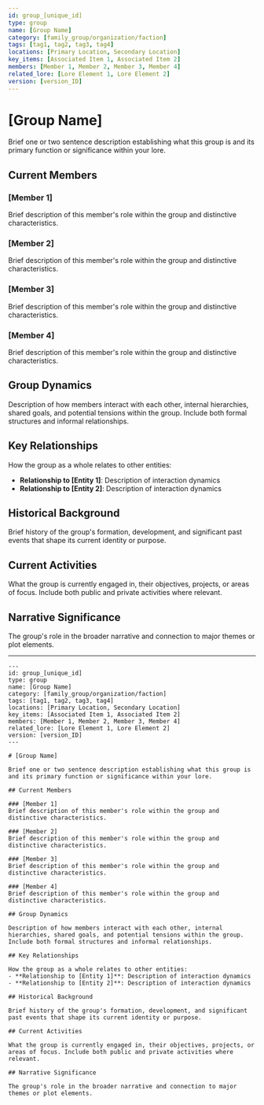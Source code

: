 ```yaml
---
id: group_[unique_id]
type: group
name: [Group Name]
category: [family_group/organization/faction]
tags: [tag1, tag2, tag3, tag4]
locations: [Primary Location, Secondary Location]
key_items: [Associated Item 1, Associated Item 2]
members: [Member 1, Member 2, Member 3, Member 4]
related_lore: [Lore Element 1, Lore Element 2]
version: [version_ID]
---
```


# [Group Name]

Brief one or two sentence description establishing what this group is and its primary function or significance within your lore.

## Current Members

### [Member 1]
Brief description of this member's role within the group and distinctive characteristics.

### [Member 2]
Brief description of this member's role within the group and distinctive characteristics.

### [Member 3]
Brief description of this member's role within the group and distinctive characteristics.

### [Member 4]
Brief description of this member's role within the group and distinctive characteristics.

## Group Dynamics

Description of how members interact with each other, internal hierarchies, shared goals, and potential tensions within the group. Include both formal structures and informal relationships.

## Key Relationships

How the group as a whole relates to other entities:
- **Relationship to [Entity 1]**: Description of interaction dynamics
- **Relationship to [Entity 2]**: Description of interaction dynamics

## Historical Background

Brief history of the group's formation, development, and significant past events that shape its current identity or purpose.

## Current Activities

What the group is currently engaged in, their objectives, projects, or areas of focus. Include both public and private activities where relevant.

## Narrative Significance

The group's role in the broader narrative and connection to major themes or plot elements.

---

```
---
id: group_[unique_id]
type: group
name: [Group Name]
category: [family_group/organization/faction]
tags: [tag1, tag2, tag3, tag4]
locations: [Primary Location, Secondary Location]
key_items: [Associated Item 1, Associated Item 2]
members: [Member 1, Member 2, Member 3, Member 4]
related_lore: [Lore Element 1, Lore Element 2]
version: [version_ID]
---

# [Group Name]

Brief one or two sentence description establishing what this group is and its primary function or significance within your lore.

## Current Members

### [Member 1]
Brief description of this member's role within the group and distinctive characteristics.

### [Member 2]
Brief description of this member's role within the group and distinctive characteristics.

### [Member 3]
Brief description of this member's role within the group and distinctive characteristics.

### [Member 4]
Brief description of this member's role within the group and distinctive characteristics.

## Group Dynamics

Description of how members interact with each other, internal hierarchies, shared goals, and potential tensions within the group. Include both formal structures and informal relationships.

## Key Relationships

How the group as a whole relates to other entities:
- **Relationship to [Entity 1]**: Description of interaction dynamics
- **Relationship to [Entity 2]**: Description of interaction dynamics

## Historical Background

Brief history of the group's formation, development, and significant past events that shape its current identity or purpose.

## Current Activities

What the group is currently engaged in, their objectives, projects, or areas of focus. Include both public and private activities where relevant.

## Narrative Significance

The group's role in the broader narrative and connection to major themes or plot elements.
```